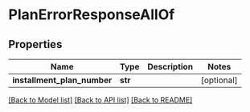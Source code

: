 # PlanErrorResponseAllOf


## Properties
Name | Type | Description | Notes
------------ | ------------- | ------------- | -------------
**installment_plan_number** | **str** |  | [optional] 

[[Back to Model list]](../README.md#documentation-for-models) [[Back to API list]](../README.md#documentation-for-api-endpoints) [[Back to README]](../README.md)


